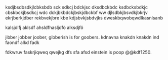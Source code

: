 ksdjbsdbsdkjlcbksbdb sck sdkcj bdckjsc dksdbckbdc
ksdbcksbdkjc cbskbckjbsdkcj wdc
dckjbkbdckjbskjdbckbf ww
djlsdbkjbsvdkjbkrjv ekrjberkjdber rekbvekjbre kbe
kdjsbvkjsbdvjks dweskbqwobqwdlkasnlsanb


kalsjdlfj
aklsdf
ahsldfhasljdfö
alksdjfö

jibber jobber joober, gibberish is for goobers.
kdnavna knakdn knakdn ind faondf alkd fadk

fdkwruv faskrjiqweq qwejkg dfs sfa afsd einstein is poop @$@$kdf1250.
